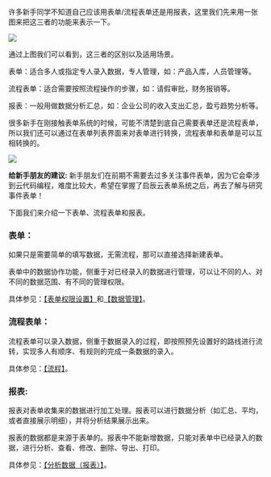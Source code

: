 许多新手同学不知道自己应该用表单/流程表单还是用报表，这里我们先来用一张图来把这三者的功能来表示一下。

![](../img/3-5i1.png)

通过上图我们可以看到，这三者的区别以及适用场景。

表单：适合多人或指定专人录入数据，专人管理，如：产品入库，人员管理等。

流程表单：适合需要按照流程操作的步骤，如：请假审批，财务报销等。

报表：一般用做数据分析汇总，如：企业公司的收入支出汇总，盈亏趋势分析等。

很多新手在刚接触表单系统的时候，可能不清楚到底自己需要表单还是流程表单，所以我们还可以通过在表单列表界面来对表单进行转换，流程表单和表单是可以互相转换的。

![](../img/3-5i2.png)

**给新手朋友的建议:**
新手朋友们在前期不需要去过多关注事件表单，因为它会牵涉到云代码编程，难度比较大，希望在掌握了启辰云表单系统之后，再去了解与研究事件表单！




下面我们来介绍一下表单、流程表单和报表。

### 表单：
如果只是需要简单的填写数据，无需流程，那可以直接选择新建表单。

表单中的数据协作功能，侧重于对已经录入的数据进行管理，可以让不同的人、对不同的数据范围、有不同的管理权限。

具体参见：[【表单权限设置】](3-5-1表单权限设置.md)和<a href="#/8.数据管理管理员.md" target="_blank">【数据管理】</a>。

### 流程表单：
流程表单可以录入数据，侧重于数据录入的过程，即按照预先设置好的路线进行流转，实现多人有顺序、有规则的完成一条数据的录入。

具体参见：<a href="#/7.流程.md" target="_blank">【流程】</a>。

### 报表:
报表对表单收集来的数据进行加工处理。报表可以进行数据分析（如汇总、平均，或者直接展示明细），并将分析结果展示出来。

报表的数据都是来源于表单的。报表中不能新增数据，只能对表单中已经录入的数据，进行分析、查看、修改、删除、导出、打印。

具体参见：<a href="#/10.分析数据报表.md" target="_blank">【分析数据（报表）】</a>。


